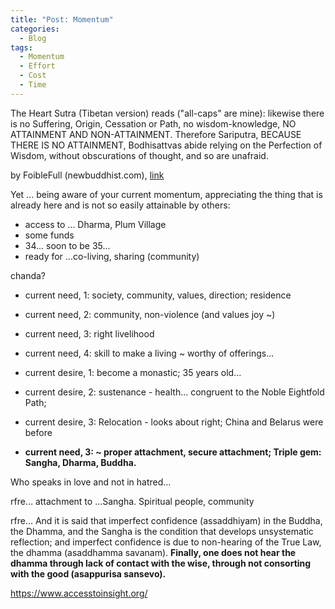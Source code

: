 ```yaml
---
title: "Post: Momentum"
categories:
  - Blog
tags:
  - Momentum 
  - Effort 
  - Cost
  - Time
---
```

The Heart Sutra (Tibetan version) reads ("all-caps" are mine):
likewise there is no Suffering, Origin, Cessation or Path, no wisdom-knowledge, NO ATTAINMENT AND NON-ATTAINMENT.
Therefore Sariputra, BECAUSE THERE IS NO ATTAINMENT, Bodhisattvas abide relying on the Perfection of Wisdom, without obscurations of thought, and so are unafraid.

by FoibleFull (newbuddhist.com), [link](https://newbuddhist.com/discussion/17755/determination)

Yet ... being aware of your current momentum, appreciating the thing that is already here and is not so easily attainable by others: 
- access to ... Dharma, Plum Village 
- some funds 
- 34... soon to be 35... 
- ready for ...co-living, sharing (community) 

chanda? 
- current need, 1: society, community, values, direction; residence 
- current need, 2: community, non-violence (and values joy ~) 
- current need, 3: right livelihood 
- current need, 4: skill to make a living ~ worthy of offerings... 

- current desire, 1: become a monastic; 35 years old... 
- current desire, 2: sustenance - health... congruent to the Noble Eightfold Path; 
- current desire, 3: Relocation - looks about right; China and Belarus were before 

- **current need, 3: ~ proper attachment, secure attachment; Triple gem: Sangha, Dharma, Buddha.**

Who speaks in love and not in hatred... 


rfre... attachment to ...Sangha. Spiritual people, community

rfre... And it is said that imperfect confidence (assaddhiyam) in the Buddha, the Dhamma, and the Sangha is the condition that develops unsystematic reflection; and imperfect confidence is due to non-hearing of the True Law, the dhamma (asaddhamma savanam). **Finally, one does not hear the dhamma through lack of contact with the wise, through not consorting with the good (asappurisa sansevo).**

https://www.accesstoinsight.org/ 
